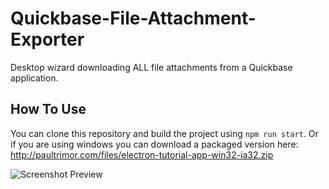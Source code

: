 # Quickbase-File-Attachment-Exporter

Desktop wizard downloading ALL file attachments from a Quickbase application.

## How To Use 
You can clone this repository and build the project using `npm run start`. Or if you are using windows you can download a packaged version here:
http://paultrimor.com/files/electron-tutorial-app-win32-ia32.zip

![Screenshot Preview](https://i.imgur.com/OxwoZMQ.png)
